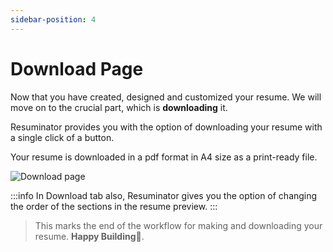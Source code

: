 ```yaml
---
sidebar-position: 4
---
```


# Download Page

Now that you have created, designed and customized your resume.
We will move on to the crucial part, which is **downloading** it.

Resuminator provides you with the option of downloading your resume with a single click of a button.

Your resume is downloaded in a pdf format in A4 size as a print-ready file.

![Download page](/doc_img/Download.png)

:::info
In Download tab also, Resuminator gives you the option of changing
the order of the sections in the resume preview.
:::

> This marks the end of the workflow for making and downloading your resume.
> **Happy Building🍻**.

